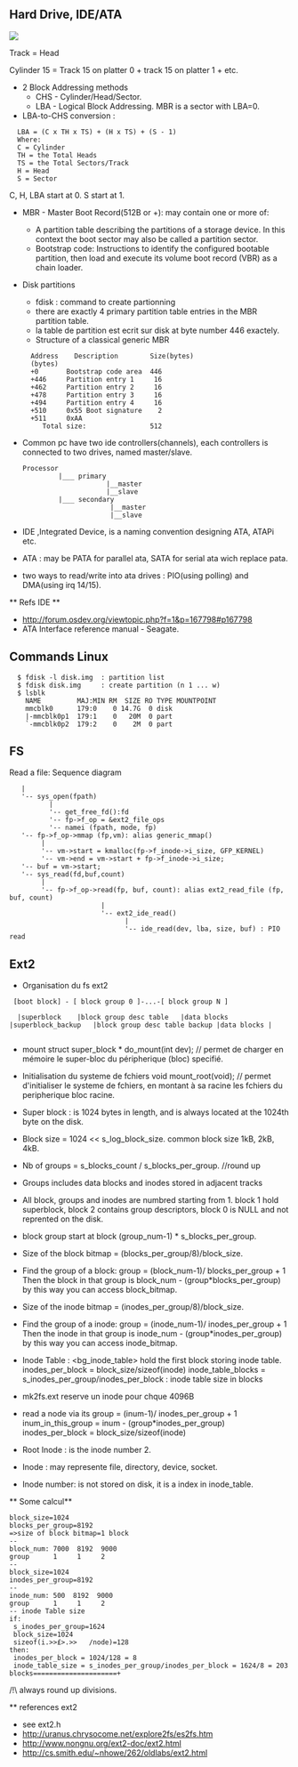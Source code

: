 
## Hard Drive, IDE/ATA
![](/documentation/images/HDD-CHS.jpg)

Track = Head 

Cylinder 15 = Track 15 on platter 0 + track 15 on platter 1 + etc. 

- 2 Block Addressing methods
  * CHS - Cylinder/Head/Sector.
  * LBA - Logical Block Addressing.
    MBR is a sector with LBA=0. 
- LBA-to-CHS conversion :
~~~
  LBA = (C x TH x TS) + (H x TS) + (S - 1)
  Where:
  C = Cylinder
  TH = the Total Heads 
  TS = the Total Sectors/Track
  H = Head
  S = Sector
~~~  
  C, H, LBA start at 0. S start at 1. 

- MBR - Master Boot Record(512B or +):  may contain one or more of:
  * A partition table describing the partitions of a storage device. 
    In this context the boot sector may also be called a partition sector.
  * Bootstrap code: Instructions to identify the configured bootable partition, 
    then load and execute its volume boot record (VBR) as a chain loader.
  
- Disk partitions
  * fdisk : command to create partionning
  * there are exactly 4 primary partition table entries in the MBR partition table.
  * la table de partition est ecrit sur disk at byte number 446 exactely.
  * Structure of a classical generic MBR
  ~~~
    Address    Description        Size(bytes)
    (bytes)
    +0       Bootstrap code area  446
    +446     Partition entry 1     16
    +462     Partition entry 2     16
    +478     Partition entry 3     16
    +494     Partition entry 4     16
    +510     0x55 Boot signature    2
    +511     0xAA
       Total size:                512
  ~~~

- Common pc have two ide controllers(channels), each controllers is connected to two drives, named master/slave.
   ~~~
   Processor
            |___ primary 
                        |__master
                        |__slave
            |___ secondary
                         |__master
                         |__slave
   ~~~

- IDE ,Integrated Device, is a naming convention designing ATA, ATAPi etc.
- ATA : may be PATA for parallel ata, SATA for serial ata wich replace pata.
- two ways to read/write into ata drives : PIO(using polling) and DMA(using irq 14/15).

** Refs IDE **
- http://forum.osdev.org/viewtopic.php?f=1&p=167798#p167798
- ATA Interface reference manual - Seagate.



## Commands Linux
~~~
  $ fdisk -l disk.img  : partition list
  $ fdisk disk.img     : create partition (n 1 ... w)
  $ lsblk
    NAME         MAJ:MIN RM  SIZE RO TYPE MOUNTPOINT
    mmcblk0      179:0    0 14.7G  0 disk
    |-mmcblk0p1  179:1    0   20M  0 part
    `-mmcblk0p2  179:2    0    2M  0 part
~~~

## FS
Read a file: Sequence diagram
~~~
   |
   '-- sys_open(fpath)
          |
          '-- get_free_fd():fd
          '-- fp->f_op = &ext2_file_ops
          '-- namei (fpath, mode, fp)
   '-- fp->f_op->mmap (fp,vm): alias generic_mmap()
        |
        '-- vm->start = kmalloc(fp->f_inode->i_size, GFP_KERNEL)
        '-- vm->end = vm->start + fp->f_inode->i_size;
   '-- buf = vm->start;
   '-- sys_read(fd,buf,count) 
        |
        '-- fp->f_op->read(fp, buf, count): alias ext2_read_file (fp, buf, count)       
                       |
                       '-- ext2_ide_read()
                             |
                             '-- ide_read(dev, lba, size, buf) : PIO read
  ~~~                                  
                                    
                 
                  


## Ext2
- Organisation du fs ext2
~~~
 [boot block] - [ block group 0 ]-...-[ block group N ]  
 
  |superblock    |block group desc table   |data blocks    |superblock_backup   |block group desc table backup |data blocks |
 
~~~
- mount
  struct super_block * do_mount(int dev);
  // permet de charger en mémoire le super-bloc du péripherique (bloc) specifié.
- Initialisation du systeme de fchiers
  void mount_root(void);
  // permet d'initialiser le systeme de fchiers, en montant à sa racine les fchiers du peripherique
     bloc racine.
     
- Super block : is 1024 bytes in length, and is always located at the 1024th byte on the disk.
- Block size = 1024 << s_log_block_size. common block size 1kB, 2kB, 4kB.
- Nb of groups = s_blocks_count / s_blocks_per_group. //round up
- Groups includes data blocks and inodes stored in adjacent tracks
- All block, groups and inodes are numbred starting from 1. 
  block 1 hold superblock, block 2 contains group descriptors, block 0 is NULL and not reprented on the disk.
- block group start at block (group_num-1) * s_blocks_per_group.
- Size of the block bitmap = (blocks_per_group/8)/block_size.
- Find the group of a block:  group = (block_num-1)/ blocks_per_group + 1
  Then the block in that group is block_num - (group*blocks_per_group)
  by this way you can access block_bitmap.
- Size of the inode bitmap = (inodes_per_group/8)/block_size.
- Find the group of a inode:  group = (inode_num-1)/ inodes_per_group + 1
  Then the inode in that group is inode_num - (group*inodes_per_group)
  by this way you can access inode_bitmap.
- Inode Table : <bg_inode_table> hold the first block storing inode table.
  inodes_per_block = block_size/sizeof(inode)
  inode_table_blocks = s_inodes_per_group/inodes_per_block : inode table size in blocks
- mk2fs.ext reserve un inode pour chque 4096B 
- read a node via its <inum>
  group = (inum-1)/ inodes_per_group + 1
  inum_in_this_group = inum - (group*inodes_per_group)
  inodes_per_block = block_size/sizeof(inode)
- Root Inode : is the inode number 2.
- Inode : may represente file, directory, device, socket.
- Inode number: is not stored on disk, it is a index in inode_table.

** Some calcul**
~~~
block_size=1024
blocks_per_group=8192
=>size of block bitmap=1 block 
--
block_num: 7000  8192  9000
group      1     1     2
--
block_size=1024
inodes_per_group=8192
--
inode_num: 500  8192  9000
group      1     1     2
-- inode Table size
if:
 s_inodes_per_group=1624
 block_size=1024
 sizeof(i.>>£>.>>	/node)=128
then:
 inodes_per_block = 1024/128 = 8
 inode_table_size = s_inodes_per_group/inodes_per_block = 1624/8 = 203 blocks=====================+
~~~

/!\ always round up divisions.

** references ext2
- see ext2.h
- http://uranus.chrysocome.net/explore2fs/es2fs.htm
- http://www.nongnu.org/ext2-doc/ext2.html
- http://cs.smith.edu/~nhowe/262/oldlabs/ext2.html


